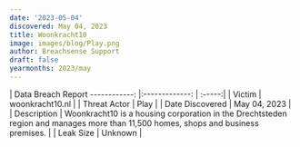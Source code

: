 ```yaml
---
date: '2023-05-04'
discovered: May 04, 2023
title: Woonkracht10
image: images/blog/Play.png
author: Breachsense Support
draft: false
yearmonths: 2023/may
---
```



| Data Breach Report
------------:     |:-------------:    | :-----:|
| Victim      | woonkracht10.nl      | 
| Threat Actor      | Play      | 
| Date Discovered      | May 04, 2023      | 
| Description      | Woonkracht10 is a housing corporation in the Drechtsteden region and manages more than 11,500 homes, shops and business premises.      | 
| Leak Size      | Unknown      | 

